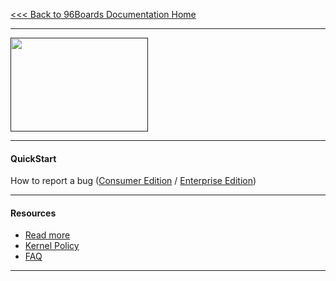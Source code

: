 [<<< Back to 96Boards Documentation Home](https://github.com/96boards/documentation/wiki)

***

[<img src="http://i.imgur.com/o3kSyth.png" data-canonical-src="http://i.imgur.com/o3kSyth.png" width="220" height="150" />]()

***

#### QuickStart

How to report a bug ([Consumer Edition](https://github.com/96boards/documentation/wiki/Reference-Platform-CE-bugs) / [Enterprise Edition](https://github.com/96boards/documentation/wiki/Reference-Platform-EE-bugs))
***

#### Resources

- [Read more]()
- [Kernel Policy](https://github.com/96boards/documentation/wiki/RP-Kernel-Policy)
- [FAQ]()

***